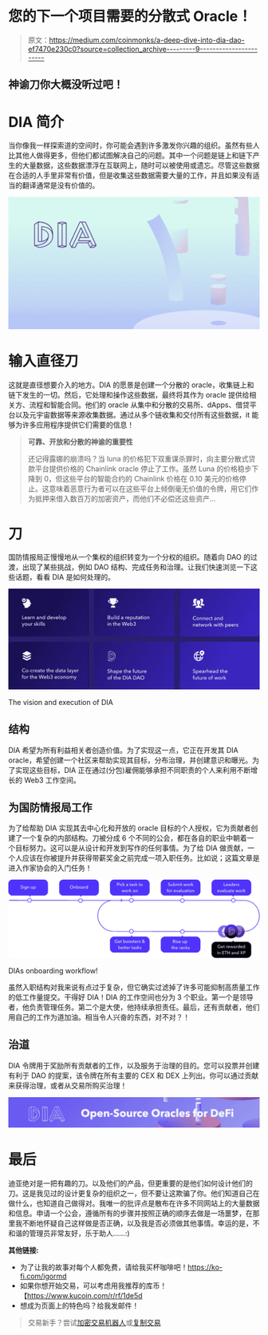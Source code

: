 # 您的下一个项目需要的分散式 Oracle！

> 原文：<https://medium.com/coinmonks/a-deep-dive-into-dia-dao-ef7470e230c0?source=collection_archive---------9----------------------->

## 神谕刀你大概没听过吧！

# DIA 简介

当你像我一样探索道的空间时，你可能会遇到许多激发你兴趣的组织。虽然有些人比其他人做得更多，但他们都试图解决自己的问题。其中一个问题是链上和链下产生的大量数据，这些数据漂浮在互联网上，随时可以被使用或遗忘。尽管这些数据在合适的人手里非常有价值，但是收集这些数据需要大量的工作，并且如果没有适当的翻译通常是没有价值的。

![](img/1d299a9bb089f1ef89a4f1d2b4ec1c26.png)

# 输入直径刀

这就是直径想要介入的地方。DIA 的愿景是创建一个分散的 oracle，收集链上和链下发生的一切。然后，它处理和操作这些数据，最终将其作为 oracle 提供给相关方、流程和智能合同。他们的 oracle 从集中和分散的交易所、dApps、借贷平台以及元宇宙数据等来源收集数据。通过从多个链收集和交付所有这些数据，it 能够为许多应用程序提供它们需要的信息！

> **可靠、开放和分散的神谕的重要性**
> 
> 还记得露娜的崩溃吗？当 luna 的价格犯下双重谋杀罪时，向主要分散式贷款平台提供价格的 Chainlink oracle 停止了工作。虽然 Luna 的价格稳步下降到 0，但这些平台的智能合约的 Chainlink 价格在 0.10 美元的价格停止。这意味着恶意行为者可以在这些平台上倾倒毫无价值的令牌，用它们作为抵押来借入数百万的加密资产，而他们不必偿还这些资产…

# 刀

国防情报局正慢慢地从一个集权的组织转变为一个分权的组织。随着向 DAO 的过渡，出现了某些挑战，例如 DAO 结构、完成任务和治理。让我们快速浏览一下这些话题，看看 DIA 是如何处理的。

![](img/8e8ff1ec342b3f16e3303a1e66dc8587.png)

The vision and execution of DIA

## 结构

DIA 希望为所有利益相关者创造价值。为了实现这一点，它正在开发其 DIA oracle，希望创建一个社区来帮助实现其目标，分布治理，并创建意识和曝光。为了实现这些目标，DIA 正在通过(分包)雇佣能够承担不同职责的个人来利用不断增长的 Web3 工作空间。

## 为国防情报局工作

为了给帮助 DIA 实现其去中心化和开放的 oracle 目标的个人授权，它为贡献者创建了一个复杂的内部结构。刀被分成 6 个不同的公会，都在各自的职业中朝着一个目标努力。这可以是从设计和开发到写作的任何事情。为了给 DIA 做贡献，一个人应该在你被提升并获得带薪奖金之前完成一项入职任务。比如说；这篇文章是进入作家协会的入门任务！

![](img/089cca9cf0407704ca91698eaa606f2e.png)

DIAs onboarding workflow!

虽然入职结构对我来说有点过于复杂，但它确实过滤掉了许多可能抑制高质量工作的低工作量提交。干得好 DIA！DIA 的工作空间也分为 3 个职业。第一个是领导者，他负责管理任务。第二个是大使，他持续承担责任。最后，还有贡献者，他们用自己的工作为道加油。相当令人兴奋的东西，对不对？！

## 治道

DIA 令牌用于奖励所有贡献者的工作，以及服务于治理的目的。您可以投票并创建有利于 DAO 的提案，该令牌在所有主要的 CEX 和 DEX 上列出。你可以通过贡献来获得治理，或者从交易所购买治理！

![](img/26655b925295b8a97d41f3c4e2114c26.png)

# 最后

迪亚绝对是一把有趣的刀。以及他们的产品，但更重要的是他们如何设计他们的刀。这是我见过的设计更复杂的组织之一，但不要让这欺骗了你。他们知道自己在做什么，也知道自己做得对。我唯一的批评点是散布在许多不同网站上的大量数据和信息。申请一个公会，遵循所有的步骤并按照正确的顺序去做是一场噩梦，在那里我不断地怀疑自己这样做是否正确，以及我是否必须做其他事情。幸运的是，不和谐的管理员非常友好，乐于助人……:)

**其他链接:**

*   为了让我的故事对每个人都免费，请给我买杯咖啡吧！https://ko-fi.com/igormd
*   如果你想开始交易，可以考虑用我推荐的库币！【https://www.kucoin.com/r/rf/1de5d 
*   想成为页面上的特色吗？给我发邮件！

> 交易新手？尝试[加密交易机器人](/coinmonks/crypto-trading-bot-c2ffce8acb2a)或[复制交易](/coinmonks/top-10-crypto-copy-trading-platforms-for-beginners-d0c37c7d698c)